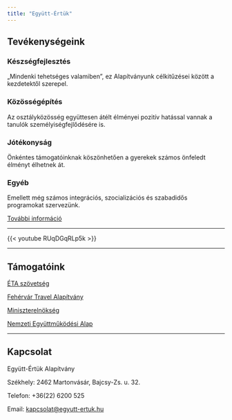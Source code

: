 ```yaml
---
title: "Együtt-Értük"
---
```


## Tevékenységeink

### Készségfejlesztés
„Mindenki tehetséges valamiben”, ez Alapítványunk célkitűzései között a kezdetektől szerepel.

### Közösségépítés
Az osztályközösség együttesen átélt élményei pozitív hatással vannak a tanulók személyiségfejlődésére is.

### Jótékonyság
Önkéntes támogatóinknak köszönhetően a gyerekek számos önfeledt élményt élhetnek át.

### Egyéb
Emellett még számos integrációs, szocializációs és szabadidős programokat szervezünk.

[További információ](tevekenysegeink)

---

{{< youtube RUqDGqRLp5k >}}

---

## Támogatóink

[ÉTA szövetség](https://eta-szov.hu)

[Fehérvár Travel Alapítvány](https://www.fehervartravelalapitvany.hu/)

[Miniszterelnökség](https://kormany.hu/miniszterelnokseg)

[Nemzeti Együttműködési Alap](https://civil.info.hu/nea/kezdolap/bemutatkozas/index.html)

---

## Kapcsolat

Együtt-Értük Alapítvány

Székhely: 2462 Martonvásár, Bajcsy-Zs. u. 32.

Telefon: +36(22) 6200 525

Email: kapcsolat@egyutt-ertuk.hu